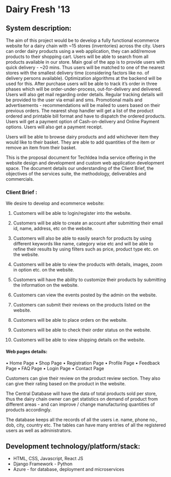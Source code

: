 # Dairy Fresh '13 #

## System description:

The aim of this project would be to develop a fully functional ecommerce website for a dairy chain with ~15 stores (inventories) across the city. Users can order dairy products using a web application, they can add/remove products to their shopping cart. Users will be able to search from all products available in our store. Main goal of the app is to provide users with quick delivery - ~20 mins. Thus users will be matched to one of the nearest stores with the smallest delivery time (considering factors like no. of delivery persons available). Optimization algorithms at the backend will be used for this. After purchase users will be able to track it’s order in three phases which will be order-under-process,  out-for-delivery and delivered. Users will also get mail regarding order details. Regular tracking details will be provided to the user via email and sms. Promotional mails and advertisements - recommendations will be mailed to users based on their previous orders. The nearest shop handler will get a list of the product ordered and printable bill format and have to dispatch the ordered products. Users will get a payment option of Cash-on-delivery and Online Payment options. Users will also get a payment receipt.

Users will be able to browse dairy products and add whichever item they would like to their basket. They are able to add quantities of the item or remove an item from their basket. 

This is the proposal document for TechIdea India service offering in the website design and development and custom web application development space. The document details our understanding of the Client Brief, the objectives of the services suite, the methodology, deliverables and commercials.   

### Client Brief : 
 We desire to develop and ecommerce website: 
	
1.	Customers will be able to login/register into the website.


2.	Customers will be able to create an account after submitting their email id, name, address, etc on the website.


3.	Customers will also be able to easily search for products by using different keywords like name, category wise etc and will be able to refine their results by using filters such as price, product type etc. on the website.

4.	Customers will be able to view the products with details, images, zoom in option etc. on the website. 

5.	Customers will have the ability to customize their products by submitting the information on the website.

6.	Customers can view the events posted by the admin on the website.


7.	Customers can submit their reviews on the products listed on the website.

8.	Customers will be able to place orders on the website.


9.	Customers will be able to check their order status on the website.

10.	 Customers will be able to view shipping details on the website.
#### Web pages details:
•	Home Page
•	Shop Page
•	Registration Page
•	Profile Page
•	Feedback Page
•	FAQ Page
•	Login Page
•	Contact Page

Customers can give their review on the product review section. They also can give their rating based on the product in the website.

The Central Database will have the data of total products sold per store, thus the dairy chain owner can get statistics on demand of product from different areas - and can improve / change manufacturing quantities of products accordingly.

The database keeps all the records of all the users i.e. name, phone no., dob, city, country etc. The tables can have many entries of all the registered users as well as administrators.

##	Development technology/platform/stack: 
-	HTML, CSS, Javascript, React JS
-	Django Framework - Python
-	Azure - for database, deployment and microservices